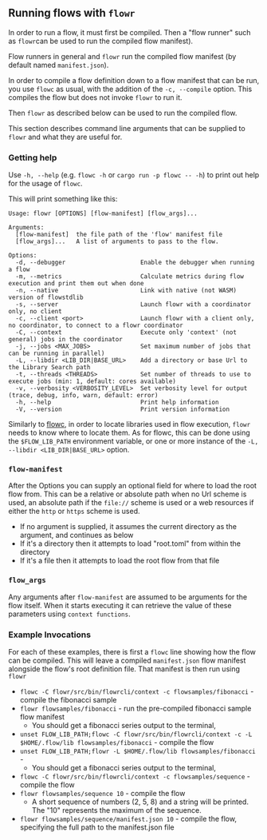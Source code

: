 ## Running flows with `flowr`

In order to run a flow, it must first be compiled. Then a "flow runner" such as `flowr`can be used to run the compiled
flow manifest).

Flow runners in general and `flowr` run the compiled flow manifest (by default named `manifest.json`).

In order to compile a flow definition down to a flow manifest that can be run, you use `flowc` as usual, with the
addition of the `-c, --compile` option. This compiles the flow but does not invoke `flowr` to run it.

Then `flowr` as described below can be used to run the compiled flow.

This section describes command line arguments that can be supplied to `flowr` and what they are useful for.

### Getting help
Use `-h, --help` (e.g. `flowc -h` or `cargo run -p flowc -- -h`) to print out help for the usage of `flowc`. 

This will print something like this:
```shell script 
Usage: flowr [OPTIONS] [flow-manifest] [flow_args]...

Arguments:
  [flow-manifest]  the file path of the 'flow' manifest file
  [flow_args]...   A list of arguments to pass to the flow.

Options:
  -d, --debugger                     Enable the debugger when running a flow
  -m, --metrics                      Calculate metrics during flow execution and print them out when done
  -n, --native                       Link with native (not WASM) version of flowstdlib
  -s, --server                       Launch flowr with a coordinator only, no client
  -c, --client <port>                Launch flowr with a client only, no coordinator, to connect to a flowr coordinator
  -C, --context                      Execute only 'context' (not general) jobs in the coordinator
  -j, --jobs <MAX_JOBS>              Set maximum number of jobs that can be running in parallel)
  -L, --libdir <LIB_DIR|BASE_URL>    Add a directory or base Url to the Library Search path
  -t, --threads <THREADS>            Set number of threads to use to execute jobs (min: 1, default: cores available)
  -v, --verbosity <VERBOSITY_LEVEL>  Set verbosity level for output (trace, debug, info, warn, default: error)
  -h, --help                         Print help information
  -V, --version                      Print version information
```

Similarly to [flowc](flowc.md), in order to locate libraries used in flow execution, `flowr` needs to know where to 
locate them. As for flowc, this can be done using the `$FLOW_LIB_PATH` environment variable, or one or more instance
of the `-L, --libdir <LIB_DIR|BASE_URL>` option.

### `flow-manifest`
After the Options you can supply an optional field for where to load the root flow from. This can be a relative or 
absolute path when no Url scheme is used, an absolute path if the `file://` scheme is used or a web resources if
either the `http` or `https` scheme is used.
* If no argument is supplied, it assumes the current directory as the argument, and continues as below
* If it's a directory then it attempts to load "root.toml" from within the directory
* If it's a file then it attempts to load the root flow from that file

### `flow_args`
Any arguments after `flow-manifest` are assumed to be arguments for the flow itself. When it starts executing it can
retrieve the value of these parameters using `context functions`.

### Example Invocations
For each of these examples, there is first a `flowc` line showing how the flow can be compiled. This will leave
a compiled `manifest.json` flow manifest alongside the flow's root definition file. That manifest is then run using
`flowr`

- `flowc -C flowr/src/bin/flowrcli/context -c flowsamples/fibonacci` - compile the fibonacci sample
- `flowr flowsamples/fibonacci` - run the pre-compiled fibonacci sample flow manifest
    - You should get a fibonacci series output to the terminal,
- `unset FLOW_LIB_PATH;flowc -C flowr/src/bin/flowrcli/context -c -L $HOME/.flow/lib flowsamples/fibonacci` - compile the flow
- `unset FLOW_LIB_PATH;flowr -L $HOME/.flow/lib flowsamples/fibonacci` - 
    - You should get a fibonacci series output to the terminal,
- `flowc -C flowr/src/bin/flowrcli/context -c flowsamples/sequence` - compile the flow
- `flowr flowsamples/sequence 10` - compile the flow
    - A short sequence of numbers (2, 5, 8) and a string will be printed. The "10" represents the maximum of the sequence.
- `flowr flowsamples/sequence/manifest.json 10` - compile the flow, specifying the full path to the manifest.json file
